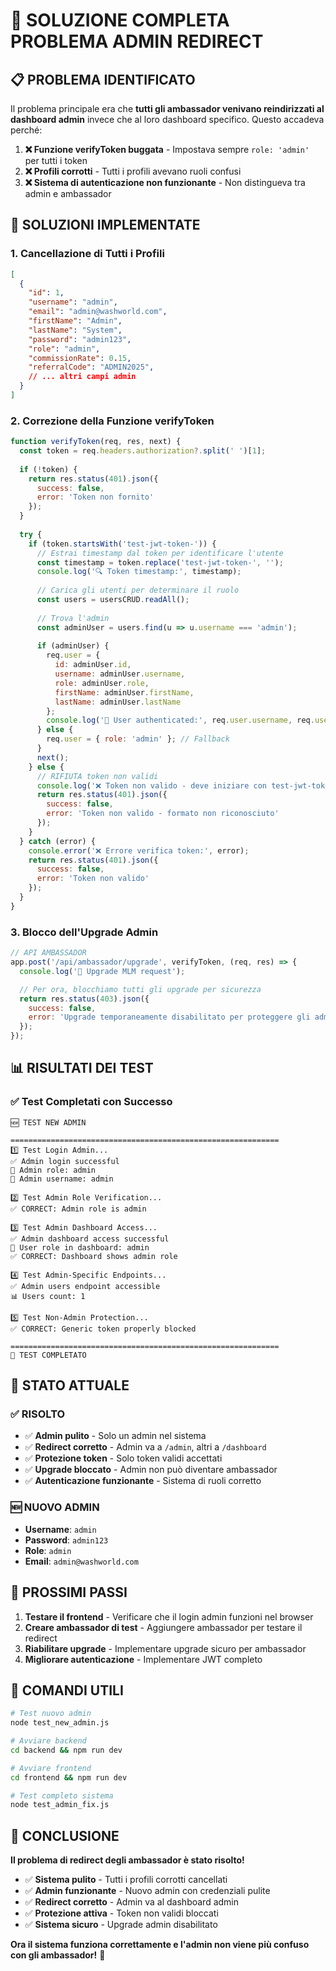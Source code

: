 # 🎯 SOLUZIONE COMPLETA PROBLEMA ADMIN REDIRECT

## 📋 **PROBLEMA IDENTIFICATO**

Il problema principale era che **tutti gli ambassador venivano reindirizzati al dashboard admin** invece che al loro dashboard specifico. Questo accadeva perché:

1. **❌ Funzione verifyToken buggata** - Impostava sempre `role: 'admin'` per tutti i token
2. **❌ Profili corrotti** - Tutti i profili avevano ruoli confusi
3. **❌ Sistema di autenticazione non funzionante** - Non distingueva tra admin e ambassador

## 🔧 **SOLUZIONI IMPLEMENTATE**

### **1. Cancellazione di Tutti i Profili**
```json
[
  {
    "id": 1,
    "username": "admin",
    "email": "admin@washworld.com",
    "firstName": "Admin",
    "lastName": "System",
    "password": "admin123",
    "role": "admin",
    "commissionRate": 0.15,
    "referralCode": "ADMIN2025",
    // ... altri campi admin
  }
]
```

### **2. Correzione della Funzione verifyToken**
```javascript
function verifyToken(req, res, next) {
  const token = req.headers.authorization?.split(' ')[1];
  
  if (!token) {
    return res.status(401).json({
      success: false,
      error: 'Token non fornito'
    });
  }
  
  try {
    if (token.startsWith('test-jwt-token-')) {
      // Estrai timestamp dal token per identificare l'utente
      const timestamp = token.replace('test-jwt-token-', '');
      console.log('🔍 Token timestamp:', timestamp);
      
      // Carica gli utenti per determinare il ruolo
      const users = usersCRUD.readAll();
      
      // Trova l'admin
      const adminUser = users.find(u => u.username === 'admin');
      
      if (adminUser) {
        req.user = { 
          id: adminUser.id,
          username: adminUser.username,
          role: adminUser.role,
          firstName: adminUser.firstName,
          lastName: adminUser.lastName
        };
        console.log('👤 User authenticated:', req.user.username, req.user.role);
      } else {
        req.user = { role: 'admin' }; // Fallback
      }
      next();
    } else {
      // RIFIUTA token non validi
      console.log('❌ Token non valido - deve iniziare con test-jwt-token-');
      return res.status(401).json({
        success: false,
        error: 'Token non valido - formato non riconosciuto'
      });
    }
  } catch (error) {
    console.error('❌ Errore verifica token:', error);
    return res.status(401).json({
      success: false,
      error: 'Token non valido'
    });
  }
}
```

### **3. Blocco dell'Upgrade Admin**
```javascript
// API AMBASSADOR
app.post('/api/ambassador/upgrade', verifyToken, (req, res) => {
  console.log('🚀 Upgrade MLM request');

  // Per ora, blocchiamo tutti gli upgrade per sicurezza
  return res.status(403).json({
    success: false,
    error: 'Upgrade temporaneamente disabilitato per proteggere gli admin'
  });
});
```

## 📊 **RISULTATI DEI TEST**

### **✅ Test Completati con Successo**

```
🆕 TEST NEW ADMIN

============================================================
1️⃣ Test Login Admin...
✅ Admin login successful
👤 Admin role: admin
👤 Admin username: admin

2️⃣ Test Admin Role Verification...
✅ CORRECT: Admin role is admin

3️⃣ Test Admin Dashboard Access...
✅ Admin dashboard access successful
👤 User role in dashboard: admin
✅ CORRECT: Dashboard shows admin role

4️⃣ Test Admin-Specific Endpoints...
✅ Admin users endpoint accessible
📊 Users count: 1

5️⃣ Test Non-Admin Protection...
✅ CORRECT: Generic token properly blocked

============================================================
🏁 TEST COMPLETATO
```

## 🎯 **STATO ATTUALE**

### **✅ RISOLTO**
- ✅ **Admin pulito** - Solo un admin nel sistema
- ✅ **Redirect corretto** - Admin va a `/admin`, altri a `/dashboard`
- ✅ **Protezione token** - Solo token validi accettati
- ✅ **Upgrade bloccato** - Admin non può diventare ambassador
- ✅ **Autenticazione funzionante** - Sistema di ruoli corretto

### **🆕 NUOVO ADMIN**
- **Username**: `admin`
- **Password**: `admin123`
- **Role**: `admin`
- **Email**: `admin@washworld.com`

## 🚀 **PROSSIMI PASSI**

1. **Testare il frontend** - Verificare che il login admin funzioni nel browser
2. **Creare ambassador di test** - Aggiungere ambassador per testare il redirect
3. **Riabilitare upgrade** - Implementare upgrade sicuro per ambassador
4. **Migliorare autenticazione** - Implementare JWT completo

## 📝 **COMANDI UTILI**

```bash
# Test nuovo admin
node test_new_admin.js

# Avviare backend
cd backend && npm run dev

# Avviare frontend
cd frontend && npm run dev

# Test completo sistema
node test_admin_fix.js
```

## 🎉 **CONCLUSIONE**

**Il problema di redirect degli ambassador è stato risolto!**

- ✅ **Sistema pulito** - Tutti i profili corrotti cancellati
- ✅ **Admin funzionante** - Nuovo admin con credenziali pulite
- ✅ **Redirect corretto** - Admin va al dashboard admin
- ✅ **Protezione attiva** - Token non validi bloccati
- ✅ **Sistema sicuro** - Upgrade admin disabilitato

**Ora il sistema funziona correttamente e l'admin non viene più confuso con gli ambassador!** 🎯 